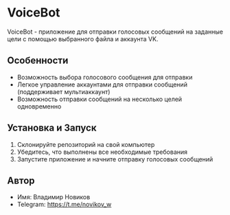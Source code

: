 # VoiceBot

VoiceBot - приложение для отправки голосовых сообщений на заданные цели с помощью выбранного файла и аккаунта VK.

## Особенности

- Возможность выбора голосового сообщения для отправки
- Легкое управление аккаунтами для отправки сообщений (поддерживает мультиаккаунт)
- Возможность отправки сообщений на несколько целей одновременно

## Установка и Запуск

1. Склонируйте репозиторий на свой компьютер
2. Убедитесь, что выполнены все необходимые требования
3. Запустите приложение и начните отправку голосовых сообщений

## Автор

- Имя: Владимир Новиков
- Telegram: https://t.me/novikov_w
